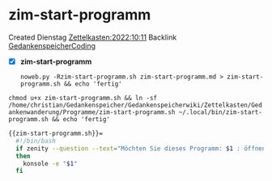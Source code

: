 # zim-start-programm
Created Dienstag [Zettelkasten:2022:10:11]()
Backlink [GedankenspeicherCoding](../GedankenspeicherCoding.md)

- [X] **zim-start-programm**


  ``noweb.py -Rzim-start-programm.sh zim-start-programm.md > zim-start-programm.sh && echo 'fertig'``


``chmod u+x zim-start-programm.sh && ln -sf /home/christian/Gedankenspeicher/Gedankenspeicherwiki/Zettelkasten/Gedankenwanderung/Programme/zim-start-programm.sh ~/.local/bin/zim-start-programm.sh && echo 'fertig'``

```bash
{{zim-start-programm.sh}}=
  #!/bin/bash
  if zenity --question --text="Möchten Sie dieses Programm: $1 : öffnen?"
  then
    konsole -e "$1"
  fi
```

